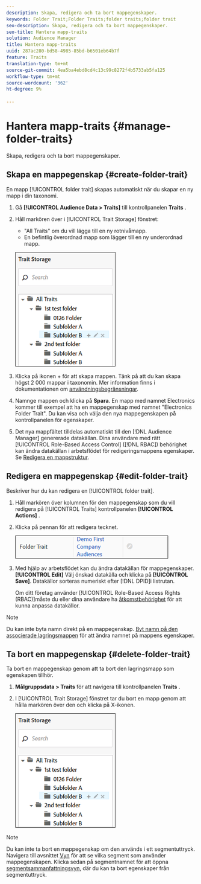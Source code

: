 ```yaml
---
description: Skapa, redigera och ta bort mappegenskaper.
keywords: Folder Trait;Folder Traits;folder traits;folder trait
seo-description: Skapa, redigera och ta bort mappegenskaper.
seo-title: Hantera mapp-traits
solution: Audience Manager
title: Hantera mapp-traits
uuid: 287ac280-bd58-4985-85bd-b6501eb64b7f
feature: Traits
translation-type: tm+mt
source-git-commit: 4ea5ba4ebd8cd4c13c99c8272f4b5733ab5fa125
workflow-type: tm+mt
source-wordcount: '362'
ht-degree: 9%

---
```



# Hantera mapp-traits {#manage-folder-traits}

Skapa, redigera och ta bort mappegenskaper.

## Skapa en mappegenskap {#create-folder-trait}

En mapp [!UICONTROL folder trait] skapas automatiskt när du skapar en ny mapp i din taxonomi.

<!-- create-folder-trait.xml -->

1. Gå **[!UICONTROL Audience Data > Traits]** till kontrollpanelen **Traits** .
1. Håll markören över i [!UICONTROL Trait Storage] fönstret:

   * &quot;All Traits&quot; om du vill lägga till en ny rotnivåmapp.
   * En befintlig överordnad mapp som lägger till en ny underordnad mapp.

   ![](assets/folder_traits_create.PNG)

1. Klicka på ikonen + för att skapa mappen. Tänk på att du kan skapa högst 2 000 mappar i taxonomin. Mer information finns i dokumentationen om [användningsbegränsningar](../../features/administration/usage-limits.md).
1. Namnge mappen och klicka på **Spara**. En mapp med namnet Electronics kommer till exempel att ha en mappegenskap med namnet &quot;Electronics Folder Trait&quot;. Du kan visa och välja den nya mappegenskapen på kontrollpanelen för egenskaper.
1. Det nya mappfältet tilldelas automatiskt till den [!DNL Audience Manager] genererade datakällan. Dina användare med rätt [!UICONTROL Role-Based Access Control] ([!DNL RBAC]) behörighet kan ändra datakällan i arbetsflödet för redigeringsmappens egenskaper. Se [Redigera en mappstruktur](../../features/traits/manage-folder-traits.md#edit-folder-trait).

## Redigera en mappegenskap {#edit-folder-trait}

Beskriver hur du kan redigera en [!UICONTROL folder trait].

<!-- edit-folder-trait.xml -->

1. Håll markören över kolumnen för den mappegenskap som du vill redigera på [!UICONTROL Traits] kontrollpanelen **[!UICONTROL Actions]** .
1. Klicka på pennan för att redigera tecknet.

   ![](assets/folder_traits_edit_border.png)

1. Med hjälp av arbetsflödet kan du ändra datakällan för mappegenskaper. **[!UICONTROL Edit]** Välj önskad datakälla och klicka på **[!UICONTROL Save]**. Datakällor sorteras numeriskt efter [!DNL DPID]i listrutan.

   Om ditt företag använder [!UICONTROL Role-Based Access Rights (RBAC)]måste du eller dina användare ha [åtkomstbehörighet](../../features/traits/about-folder-traits.md#role-based-access-controls) för att kunna anpassa datakällor.

>[!NOTE]
>
>Du kan inte byta namn direkt på en mappegenskap. [Byt namn på den associerade lagringsmappen](../../features/traits/trait-storage.md#rename-delete-trait-storage-folder) för att ändra namnet på mappens egenskaper.

## Ta bort en mappegenskap {#delete-folder-trait}

Ta bort en mappegenskap genom att ta bort den lagringsmapp som egenskapen tillhör.

<!-- delete-folder-trait.xml -->

1. **Målgruppsdata > Traits** för att navigera till kontrollpanelen **Traits** .
1. I [!UICONTROL Trait Storage] fönstret tar du bort en mapp genom att hålla markören över den och klicka på X-ikonen.

   ![Stegresultat](assets/folder_traits_create.PNG)

>[!NOTE]
>
>Du kan inte ta bort en mappegenskap om den används i ett segmentuttryck. Navigera till avsnittet [Vyn](../../features/traits/trait-details-page.md) för att se vilka segment som använder mappegenskapen. Klicka sedan på segmentnamnet för att öppna [segmentsammanfattningsvyn](../../features/segments/segment-summary-view.md), där du kan ta bort egenskaper från segmentuttryck.
